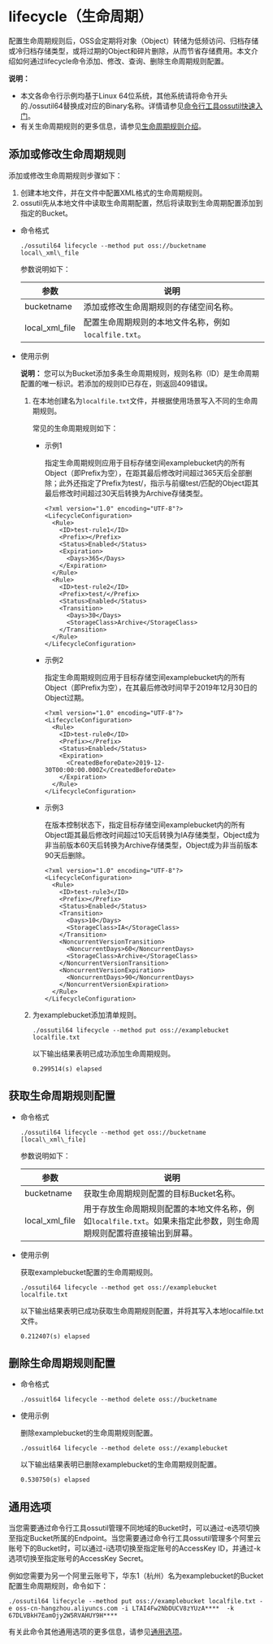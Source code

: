 # lifecycle（生命周期）

配置生命周期规则后，OSS会定期将对象（Object）转储为低频访问、归档存储或冷归档存储类型，或将过期的Object和碎片删除，从而节省存储费用。本文介绍如何通过lifecycle命令添加、修改、查询、删除生命周期规则配置。

**说明：**

-   本文各命令行示例均基于Linux 64位系统，其他系统请将命令开头的./ossutil64替换成对应的Binary名称。详情请参见[命令行工具ossutil快速入门](/cn.zh-CN/快速入门/命令行工具ossutil快速入门.md)。
-   有关生命周期规则的更多信息，请参见[生命周期规则介绍](/cn.zh-CN/开发指南/对象/文件（Object）/文件生命周期/生命周期规则介绍.md)。

## 添加或修改生命周期规则

添加或修改生命周期规则步骤如下：

1.  创建本地文件，并在文件中配置XML格式的生命周期规则。
2.  ossutil先从本地文件中读取生命周期配置，然后将读取到生命周期配置添加到指定的Bucket。

-   命令格式

    ```
    ./ossutil64 lifecycle --method put oss://bucketname local\_xml\_file
    ```

    参数说明如下：

    |参数|说明|
    |--|--|
    |bucketname|添加或修改生命周期规则的存储空间名称。|
    |local\_xml\_file|配置生命周期规则的本地文件名称，例如`localfile.txt`。|

-   使用示例

    **说明：** 您可以为Bucket添加多条生命周期规则，规则名称（ID）是生命周期配置的唯一标识。若添加的规则ID已存在，则返回409错误。

    1.  在本地创建名为`localfile.txt`文件，并根据使用场景写入不同的生命周期规则。

        常见的生命周期规则如下：

        -   示例1

            指定生命周期规则应用于目标存储空间examplebucket内的所有Object（即Prefix为空），在距其最后修改时间超过365天后全部删除；此外还指定了Prefix为test/，指示与前缀test/匹配的Object距其最后修改时间超过30天后转换为Archive存储类型。

            ```
            <?xml version="1.0" encoding="UTF-8"?>
            <LifecycleConfiguration>
              <Rule>
                <ID>test-rule1</ID>
                <Prefix></Prefix>
                <Status>Enabled</Status>
                <Expiration>
                  <Days>365</Days>
                </Expiration>
              </Rule>
              <Rule>
                <ID>test-rule2</ID>
                <Prefix>test/</Prefix>
                <Status>Enabled</Status>
                <Transition>
                  <Days>30</Days>
                  <StorageClass>Archive</StorageClass>
                </Transition>
              </Rule>
            </LifecycleConfiguration>
            ```

        -   示例2

            指定生命周期规则应用于目标存储空间examplebucket内的所有Object（即Prefix为空），在其最后修改时间早于2019年12月30日的Object过期。

            ```
            <?xml version="1.0" encoding="UTF-8"?>
            <LifecycleConfiguration>
              <Rule>
                <ID>test-rule0</ID>
                <Prefix></Prefix>
                <Status>Enabled</Status>
                <Expiration>
                  <CreatedBeforeDate>2019-12-30T00:00:00.000Z</CreatedBeforeDate>
                </Expiration>
              </Rule>
            </LifecycleConfiguration>
            ```

        -   示例3

            在版本控制状态下，指定目标存储空间examplebucket内的所有Object距其最后修改时间超过10天后转换为IA存储类型，Object成为非当前版本60天后转换为Archive存储类型，Object成为非当前版本90天后删除。

            ```
            <?xml version="1.0" encoding="UTF-8"?>
            <LifecycleConfiguration>
              <Rule>
                <ID>test-rule3</ID>
                <Prefix></Prefix>
                <Status>Enabled</Status>
                <Transition>
                  <Days>10</Days>
                  <StorageClass>IA</StorageClass>
                </Transition>
                <NoncurrentVersionTransition>
                  <NoncurrentDays>60</NoncurrentDays>
                  <StorageClass>Archive</StorageClass>
                </NoncurrentVersionTransition>
                <NoncurrentVersionExpiration>
                  <NoncurrentDays>90</NoncurrentDays>
                </NoncurrentVersionExpiration>
              </Rule>
            </LifecycleConfiguration>
            ```

    2.  为examplebucket添加清单规则。

        ```
        ./ossutil64 lifecycle --method put oss://examplebucket localfile.txt
        ```

        以下输出结果表明已成功添加生命周期规则。

        ```
        0.299514(s) elapsed
        ```


## 获取生命周期规则配置

-   命令格式

    ```
    ./ossutil64 lifecycle --method get oss://bucketname [local\_xml\_file]
    ```

    参数说明如下：

    |参数|说明|
    |--|--|
    |bucketname|获取生命周期规则配置的目标Bucket名称。|
    |local\_xml\_file|用于存放生命周期规则配置的本地文件名称，例如`localfile.txt`。如果未指定此参数，则生命周期规则配置将直接输出到屏幕。|

-   使用示例

    获取examplebucket配置的生命周期规则。

    ```
    ./ossutil64 lifecycle --method get oss://examplebucket localfile.txt
    ```

    以下输出结果表明已成功获取生命周期规则配置，并将其写入本地localfile.txt文件。

    ```
    0.212407(s) elapsed
    ```


## 删除生命周期规则配置

-   命令格式

    ```
    ./ossuitl64 lifecycle --method delete oss://bucketname
    ```

-   使用示例

    删除examplebucket的生命周期规则配置。

    ```
    ./ossuitl64 lifecycle --method delete oss://examplebucket
    ```

    以下输出结果表明已删除examplebucket的生命周期规则配置。

    ```
    0.530750(s) elapsed
    ```


## 通用选项

当您需要通过命令行工具ossutil管理不同地域的Bucket时，可以通过-e选项切换至指定Bucket所属的Endpoint。当您需要通过命令行工具ossutil管理多个阿里云账号下的Bucket时，可以通过-i选项切换至指定账号的AccessKey ID，并通过-k选项切换至指定账号的AccessKey Secret。

例如您需要为另一个阿里云账号下，华东1（杭州）名为examplebucket的Bucket配置生命周期规则，命令如下：

```
./ossutil64 lifecycle --method put oss://examplebucket localfile.txt -e oss-cn-hangzhou.aliyuncs.com -i LTAI4Fw2NbDUCV8zYUzA****  -k 67DLVBkH7EamOjy2W5RVAHUY9H****
```

有关此命令其他通用选项的更多信息，请参见[通用选项](/cn.zh-CN/常用工具/命令行工具ossutil/查看选项.md)。

